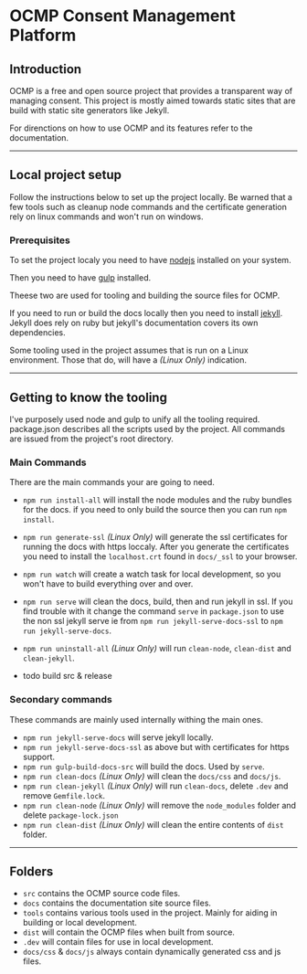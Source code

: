 # OCMP Consent Management Platform

## Introduction
OCMP is a free and open source project that provides a transparent way of managing consent.
This project is mostly aimed towards static sites that are build with static site generators like Jekyll.

For direnctions on how to use OCMP and its features refer to the documentation.

----

## Local project setup

Follow the instructions below to set up the project locally.
Be warned that a few tools such as cleanup node commands and the certificate generation rely on linux commands and won't run on windows.

### Prerequisites

To set the project localy you need to have [nodejs](https://nodejs.org/en/download/) installed on your system.

Then you need to have [gulp](https://gulpjs.com/docs/en/getting-started/quick-start/) installed.

Theese two are used for tooling and building the source files for OCMP.

If you need to run or build the docs locally then you need to install [jekyll](https://jekyllrb.com/docs/).
Jekyll does rely on ruby but jekyll's documentation covers its own dependencies.

Some tooling used in the project assumes that is run on a Linux environment. Those that do, will have a *(Linux Only)* indication.

----

## Getting to know the tooling

I've purposely used node and gulp to unify all the tooling required.
package.json describes all the scripts used by the project.
All commands are issued from the project's root directory.

### Main Commands
There are the main commands your are going to need.

- `npm run install-all` will install the node modules and the ruby bundles for the docs. if you need to only build the source then you can run `npm install`.

- `npm run generate-ssl` *(Linux Only)* will generate the ssl certificates for running the docs with https loccaly. After you generate the certificates you need to install the `localhost.crt` found in `docs/_ssl` to your browser.

- `npm run watch` will create a watch task for local development, so you won't have to build everything over and over.

- `npm run serve` will clean the docs, build, then and run jekyll in ssl. If you find trouble with it change the command `serve` in `package.json` to use the non ssl jekyll serve ie from `npm run jekyll-serve-docs-ssl` to `npm run jekyll-serve-docs`.

- `npm run uninstall-all` *(Linux Only)* will run `clean-node`, `clean-dist` and `clean-jekyll`.

- todo build src & release

### Secondary commands

These commands are mainly used internally withing the main ones.

- `npm run jekyll-serve-docs` will serve jekyll locally.
- `npm run jekyll-serve-docs-ssl` as above but with certificates for https support.
- `npm run gulp-build-docs-src` will build the docs. Used by `serve`.
- `npm run clean-docs` *(Linux Only)* will clean the `docs/css` and `docs/js`.
- `npm run clean-jekyll` *(Linux Only)* will run `clean-docs`, delete `.dev` and remove `Gemfile.lock`.
- `npm run clean-node` *(Linux Only)* will remove the `node_modules` folder and delete `package-lock.json`
- `npm run clean-dist` *(Linux Only)* will clean the entire contents of `dist` folder.

----

## Folders

- `src` contains the OCMP source code files.
- `docs` contains the documentation site source files.
- `tools` contains various tools used in the project. Mainly for aiding in building or local development.
- `dist` will contain the OCMP files when built from source.
- `.dev` will contain files for use in local development.
- `docs/css` & `docs/js` always contain dynamically generated css and js files.




